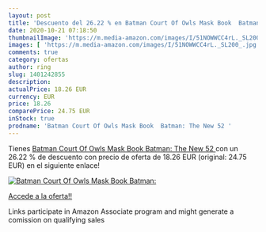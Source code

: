 ```yaml
---
layout: post
title: 'Descuento del 26.22 % en Batman Court Of Owls Mask Book  Batman: '
date: 2020-10-21 07:18:50
thumbnailImage: 'https://m.media-amazon.com/images/I/51NOWWCC4rL._SL200_.jpg'
images: [ 'https://m.media-amazon.com/images/I/51NOWWCC4rL._SL200_.jpg' ]
comments: true
category: ofertas
author: ring
slug: 1401242855
description:
actualPrice: 18.26 EUR
currency: EUR
price: 18.26
comparePrice: 24.75 EUR
inStock: true
prodname: 'Batman Court Of Owls Mask Book  Batman: The New 52 '
---
```


Tienes [Batman Court Of Owls Mask Book  Batman: The New 52 ](https://www.amazon.es/dp/1401242855/?tag=tolees-21) con un 26.22 % de descuento con precio de oferta de 18.26 EUR (original: 24.75 EUR) en el siguiente enlace!

[![Batman Court Of Owls Mask Book  Batman: ](https://m.media-amazon.com/images/I/51NOWWCC4rL._SL200_.jpg)](https://www.amazon.es/dp/1401242855/?tag=tolees-21)

[Accede a la oferta!!](https://www.amazon.es/dp/1401242855/?tag=tolees-21)

Links participate in Amazon Associate program and might generate a comission on qualifying sales


